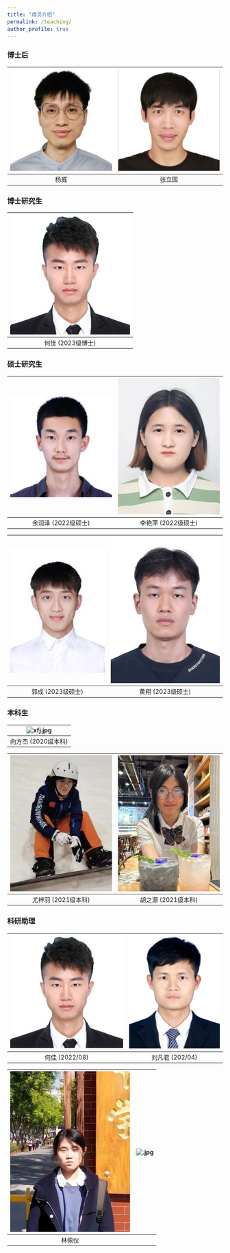 ```yaml
---
title: "成员介绍"
permalink: /teaching/
author_profile: true
---
```



### 博士后

| ![yw.jpg](/images/yw.jpg) | ![zlg.jpg](/images/zlg.jpg) |
|:--------:|:-------:|
| 杨威   | 张立国   | 

### 博士研究生

| ![hj-1.jpg](/images/hj-1.jpg) | 
| :-------: | 
| 何佳 (2023级博士)     | 

### 硕士研究生

| ![yrz](/images/yrz.jpg) | ![lyp-1.jpg](/images/lyp-1.jpg) | 
| :-------: | :-------: |
| 余润泽 (2022级硕士) |   李艳萍  (2022级硕士)    |

| ![gc.jpg](/images/gc.jpg) | ![hx.jpg](/images/hx.jpg) | 
| :-------: | :-------: |
|   郭成 (2023级硕士)   |  黄翔 (2023级硕士)  |

### 本科生

| ![xfj.jpg](/images/xfj.jpg) | 
| :-------: | 
|   向方杰 (2020级本科)   | 

| ![yzy.jpg](/images/yzy.jpg) | ![hzy.jpg](/images/hzy.jpg) | 
| :-------: | :-------: |
|   尤梓羽 (2021级本科)   |  胡之源 (2021级本科)   |


### 科研助理

| ![hj-1.jpg](/images/hj-1.jpg) | ![lfj-1.jpg](/images/lfj-1.png) | 
| :-------: | :-------: |
| 何佳 (2022/08)     |   刘凡君 (202/04)  |

| ![lpy-1.jpg](/images/lpy-1.jpg) | ![.jpg](/images/.png) | 
| :-------: | :-------: |
|   林佩仪   |     |

